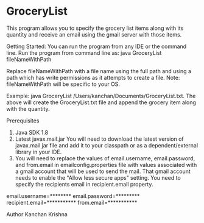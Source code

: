 # GroceryList
This program allows you to specify the grocery list items along with its quantity and receive an email using the gmail server with those items.

Getting Started:
You can run the program from any IDE or the command line.
Run the program from command line as:
java GroceryList fileNameWithPath

Replace fileNameWithPath with a file name using the full path and using a path which has write permissions as it attempts to create a file.
Note: fileNameWithPath will be specific to your OS.

Example: java GroceryList /Users/kanchan/Documents/GroceryList.txt.
The above will create the GroceryList.txt file and append the grocery item along with the quantity.

Prerequisites
1. Java SDK 1.8
2. Latest javax.mail.jar
You will need to download the latest version of javax.mail jar file and add it to your classpath or as a dependent/external library in your IDE.
3. You will need to replace the values of email.username, email.password, and from.email in emailconfig.properties file with values associated with a gmail account that will be used to send the mail.
That gmail account needs to enable the "Allow less secure apps" setting. You need to specify the recipients email in recipient.email property.

email.username=********
email.password=*********
recipient.email=***********
from.email=***********

Author
Kanchan Krishna
